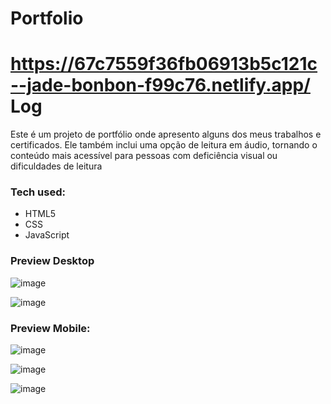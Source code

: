 # Portfolio
https://67c7559f36fb06913b5c121c--jade-bonbon-f99c76.netlify.app/
 Log
===================
Este é um projeto de portfólio onde apresento alguns dos meus trabalhos e certificados. Ele também inclui uma opção de leitura em áudio, tornando o conteúdo mais acessível para pessoas com deficiência visual ou dificuldades de leitura

### Tech used:
- HTML5
- CSS
- JavaScript

### Preview Desktop

![image](https://github.com/user-attachments/assets/96096813-3161-4f6e-b4d2-62dadb452ee3)

![image](https://github.com/user-attachments/assets/bf596868-66d9-4ca0-98ae-01c33ed6d617)

### Preview Mobile:

![image](https://github.com/user-attachments/assets/e5a9cf2f-5e83-49fc-8dc1-02b5f27740c9)

![image](https://github.com/user-attachments/assets/45c788ef-beeb-491d-98f4-002dcd66c479)

![image](https://github.com/user-attachments/assets/6ae5bd65-7d04-4344-a282-87cc3367fff5)

